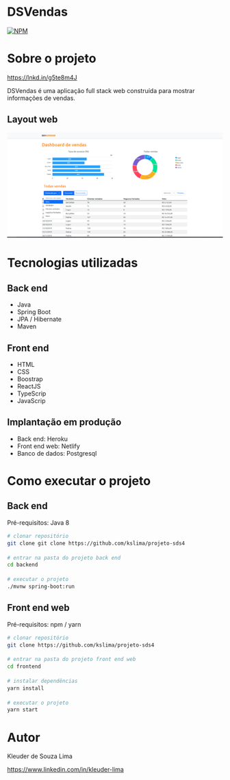 # DSVendas 
[![NPM](https://img.shields.io/npm/l/react)](https://github.com/kslima/projeto-sds4/blob/main/LICENSE) 

# Sobre o projeto

https://lnkd.in/g5te8m4J

DSVendas é uma aplicação full stack web construída para mostrar informações de vendas.


## Layout web
![Web 1](https://github.com/kslima/assets/blob/main/sds4.png)

# Tecnologias utilizadas
## Back end
- Java
- Spring Boot
- JPA / Hibernate
- Maven

## Front end
 - HTML
 - CSS
 - Boostrap
 - ReactJS
 - TypeScrip
 - JavaScrip
 
## Implantação em produção
- Back end: Heroku
- Front end web: Netlify
- Banco de dados: Postgresql

# Como executar o projeto

## Back end
Pré-requisitos: Java 8

```bash
# clonar repositório
git clone git clone https://github.com/kslima/projeto-sds4

# entrar na pasta do projeto back end
cd backend

# executar o projeto
./mvnw spring-boot:run
```

## Front end web
Pré-requisitos: npm / yarn

```bash
# clonar repositório
git clone https://github.com/kslima/projeto-sds4

# entrar na pasta do projeto front end web
cd frontend

# instalar dependências
yarn install

# executar o projeto
yarn start
```

# Autor

Kleuder de Souza Lima

https://www.linkedin.com/in/kleuder-lima

